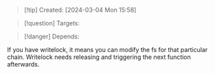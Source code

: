 
>[!tip] Created: [2024-03-04 Mon 15:58]

>[!question] Targets: 

>[!danger] Depends: 

If you have writelock, it means you can modify the fs for that particular chain.
Writelock needs releasing and triggering the next function afterwards.